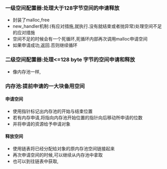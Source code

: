### 一级空间配置器:处理大于128字节空间的申请释放
 - 封装了malloc,free
 - new_handler机制:(有应对措施,就执行.没有就结束或者抛异常)处理空间不足的应对措施
 - 空间不足的时候会有一个死循环,死循环内部再次调用malloc申请空间
 - 如果申请成功,返回.否则继续循环

### 二级空间配置器:处理<=128 byte 字节的空间申请和释放
- 像内存池一样,

### 内存池:提前申请的一大块备用空间
#### 申请空间
- 使用指针标记出内存池的开始与结束位置
- 若有内存申请,将指向内存池开始位置的指针向后移动所申请的位数
- 并将申请的资源给予申请对象
#### 释放空间
- 使用链表将已经分配给对象的原内存池空间链接起来
- 再次申请空间的时候,可以继续从内存池中拿取
- 也可以到往链表中获取,

